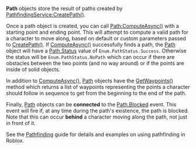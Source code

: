 **Path** objects store the result of paths created by [PathfindingService:CreatePath()](https://developer.roblox.com/en-us/api-reference/function/PathfindingService/CreatePath).

Once a path object is created, you can call [Path:ComputeAsync()](https://developer.roblox.com/en-us/api-reference/function/Path/ComputeAsync) with a starting point and ending point. This will attempt to compute a valid path for a character to move along, based on default or custom parameters passed to [CreatePath()](https://developer.roblox.com/en-us/api-reference/function/PathfindingService/CreatePath). If [ComputeAsync()](https://developer.roblox.com/en-us/api-reference/function/Path/ComputeAsync) successfully finds a path, the [Path](https://developer.roblox.com/en-us/api-reference/class/Path) object will have a [Path.Status](https://developer.roblox.com/en-us/api-reference/property/Path/Status) value of `Enum.PathStatus.Success`. Otherwise the status will be `Enum.PathStatus.NoPath` which can occur if there are obstacles between the two points (and no way around) or if the points are inside of solid objects.

In addition to [ComputeAsync()](https://developer.roblox.com/en-us/api-reference/function/Path/ComputeAsync), [Path](https://developer.roblox.com/en-us/api-reference/class/Path) objects have the [GetWaypoints()](https://developer.roblox.com/en-us/api-reference/function/Path/GetWaypoints) method which returns a list of waypoints representing the points a character should follow in sequence to get from the beginning to the end of the path.

Finally, [Path](https://developer.roblox.com/en-us/api-reference/class/Path) objects can be **connected** to the [Path.Blocked](https://developer.roblox.com/en-us/api-reference/event/Path/Blocked) event. This event will fire if, at any time during the path's existence, the path is blocked. Note that this can occur **behind** a character moving along the path, not just in front of it.

See the [Pathfinding](https://developer.roblox.com/en-us/articles/pathfinding) guide for details and examples on using pathfinding in Roblox.